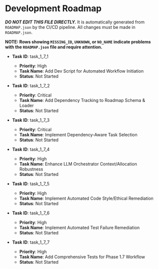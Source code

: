 # Development Roadmap

***DO NOT EDIT THIS FILE DIRECTLY.*** It is automatically generated from `ROADMAP.json` by the CI/CD pipeline. All changes must be made in `ROADMAP.json`.

**NOTE: Rows showing `MISSING_ID`, `UNKNOWN`, or `NO_NAME` indicate problems with the `ROADMAP.json` file and require attention.**

*   **Task ID**: task_1_7_1
    *   **Priority**: High
    *   **Task Name**: Add Dev Script for Automated Workflow Initiation
    *   **Status**: Not Started

*   **Task ID**: task_1_7_2
    *   **Priority**: Critical
    *   **Task Name**: Add Dependency Tracking to Roadmap Schema & Loader
    *   **Status**: Not Started

*   **Task ID**: task_1_7_3
    *   **Priority**: Critical
    *   **Task Name**: Implement Dependency-Aware Task Selection
    *   **Status**: Not Started

*   **Task ID**: task_1_7_4
    *   **Priority**: High
    *   **Task Name**: Enhance LLM Orchestrator Context/Allocation Robustness
    *   **Status**: Not Started

*   **Task ID**: task_1_7_5
    *   **Priority**: High
    *   **Task Name**: Implement Automated Code Style/Ethical Remediation
    *   **Status**: Not Started

*   **Task ID**: task_1_7_6
    *   **Priority**: High
    *   **Task Name**: Implement Automated Test Failure Remediation
    *   **Status**: Not Started

*   **Task ID**: task_1_7_7
    *   **Priority**: High
    *   **Task Name**: Add Comprehensive Tests for Phase 1.7 Workflow
    *   **Status**: Not Started

